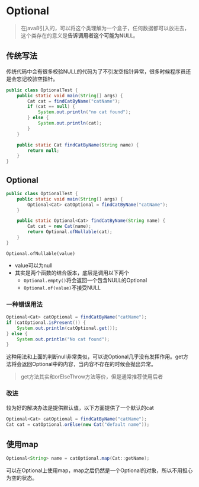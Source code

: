 # Optional

>在java8引入的，可以将这个类理解为一个盒子，任何数据都可以放进去，这个类存在的意义是**告诉调用者这个可能为NULL**。

## 传统写法

传统代码中会有很多校验NULL的代码为了不引发空指针异常，很多时候程序员还是会忘记校验空指针。

```java
public class OptionalTest {
    public static void main(String[] args) {
        Cat cat = findCatByName("catName");
        if (cat == null) {
            System.out.println("no cat found");
        } else {
            System.out.println(cat);
        }
    }

    public static Cat findCatByName(String name) {
        return null;
    }
}
```

## Optional

```java
public class OptionalTest {
    public static void main(String[] args) {
        Optional<Cat> catOptional = findCatByName("catName");
    }

    public static Optional<Cat> findCatByName(String name) {
        Cat cat = new Cat(name);
        return Optional.ofNullable(cat);
    }
}
```

`Optional.ofNullable(value)`

* value可以为null
* 其实是两个函数的结合版本，底层是调用以下两个
  * `Optional.empty()`将会返回一个包含NULL的Optional
  * `Optional.of(value)`不接受NULL

### 一种错误用法

````java
Optional<Cat> catOptional = findCatByName("catName");
if (catOptional.isPresent()) {
    System.out.println(catOptional.get());
} else {
    System.out.println("No cat found");
}
````

这种用法和上面的判断null非常类似，可以说Optional几乎没有发挥作用。get方法将会返回Optional中的内容，当内容不存在的时候会抛出异常。

>get方法其实和orElseThrow方法等价，但是通常推荐使用后者

### 改进

较为好的解决办法是提供默认值，以下方面提供了一个默认的cat

```java
Optional<Cat> catOptional = findCatByName("catName");
Cat cat = catOptional.orElse(new Cat("default name"));
```

## 使用map

```java
Optional<String> name = catOptional.map(Cat::getName);
```

可以在Optional上使用map，map之后仍然是一个Optional的对象，所以不用担心为空的状态。